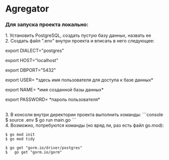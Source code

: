 # Agregator

<h3>Для запуска проекта локально:</h3>
1. Установить PostgreSQL, создать пустую базу данных, назвать ее
<br>
2. Cоздать файл ".env" внутри проекта и вписать в него следующее:
<br>
<p>export DIALECT="postgres"</p>
<p>export HOST="localhost"</p>
<p>export DBPORT="5432"</p>
<p>export USER= *здесь имя пользователя для доступа к базе данных*</p>
<p>export NAME= *имя созданной базы данных*</p>
<p>export PASSWORD= *пароль пользователя*</p>
<br>
3. В консоли внутри директории проекта выполнить команды: 
```console
$ source .env
$ go run main.go
```
<br>
4. Возможно, потребуются команды (но вряд ли, раз есть файл go.mod):

```console
$ go mod init
$ go mod tidy
```

```console
$ go get "gorm.io/driver/postgres"
$	go get "gorm.io/gorm"
```
